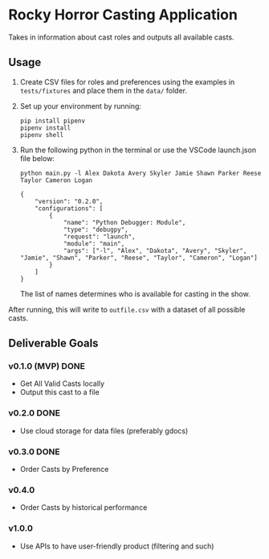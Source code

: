# Rocky Horror Casting Application

Takes in information about cast roles and outputs all available casts.

## Usage

1. Create CSV files for roles and preferences using the examples in `tests/fixtures` and place them in the `data/` folder.

2. Set up your environment by running:

    ```{bash}
    pip install pipenv
    pipenv install
    pipenv shell
    ```

3. Run the following python in the terminal or use the VSCode launch.json file below:

    ```{bash}
    python main.py -l Alex Dakota Avery Skyler Jamie Shawn Parker Reese Taylor Cameron Logan 
    ```

    ```{json}
    {
        "version": "0.2.0",
        "configurations": [
            {
                "name": "Python Debugger: Module",
                "type": "debugpy",
                "request": "launch",
                "module": "main",
                "args": ["-l", "Alex", "Dakota", "Avery", "Skyler", "Jamie", "Shawn", "Parker", "Reese", "Taylor", "Cameron", "Logan"]
            }
        ]
    }
    ```

    The list of names determines who is available for casting in the show.

After running, this will write to `outfile.csv` with a dataset of all possible casts.

## Deliverable Goals

### v0.1.0 (MVP) __DONE__

- Get All Valid Casts locally
- Output this cast to a file

### v0.2.0 __DONE__

- Use cloud storage for data files (preferably gdocs)

### v0.3.0 __DONE__

- Order Casts by Preference

### v0.4.0

- Order Casts by historical performance

### v1.0.0

- Use APIs to have user-friendly product (filtering and such)
